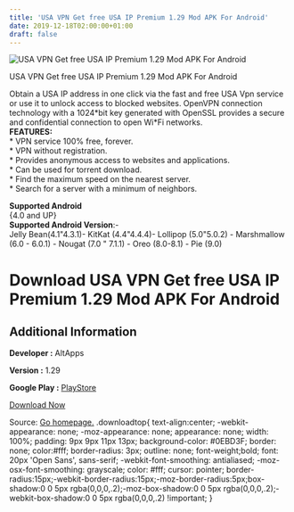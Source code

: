 ```yaml
---
title: 'USA VPN Get free USA IP Premium 1.29 Mod APK For Android'
date: 2019-12-18T02:00:00+01:00
draft: false
---
```


![USA VPN Get free USA IP Premium 1.29 Mod APK For Android](https://i1.wp.com/apkhome.net/wp-content/uploads/2019/12/USA-VPN-Get-free-USA-IP-Premium-1.29-Mod.png "USA VPN Get free USA IP Premium 1.29 Mod APK For Android")

  

USA VPN Get free USA IP Premium 1.29 Mod APK For Android

Obtain a USA IP address in one click via the fast and free USA Vpn service or use it to unlock access to blocked websites. OpenVPN connection technology with a 1024\*bit key generated with OpenSSL provides a secure and confidential connection to open Wi\*Fi networks.  
**FEATURES:**  
\* VPN service 100% free, forever.  
\* VPN without registration.  
\* Provides anonymous access to websites and applications.  
\* Can be used for torrent download.  
\* Find the maximum speed on the nearest server.  
\* Search for a server with a minimum of neighbors.

**Supported Android**  
{4.0 and UP}  
**Supported Android Version**:-  
Jelly Bean(4.1"4.3.1)- KitKat (4.4"4.4.4)- Lollipop (5.0"5.0.2) - Marshmallow (6.0 - 6.0.1) - Nougat (7.0 " 7.1.1) - Oreo (8.0-8.1) - Pie (9.0)

Download USA VPN Get free USA IP Premium 1.29 Mod APK For Android
=================================================================

Additional Information
----------------------

**Developer :** AltApps

**Version :** 1.29

**Google Play :** [PlayStore](https://play.google.com/store/apps/details?id=vpn.usa_tap2free&hl=en)

  

[Download Now](https://store4app.co/post/usa-vpn-get-free-usa-ip-premium-1-29-mod-apk-for-android_1576604384)

  
Source: [Go homepage.](https://store4app.co/post/usa-vpn-get-free-usa-ip-premium-1-29-mod-apk-for-android_1576604384) .downloadtop{ text-align:center; -webkit-appearance: none; -moz-appearance: none; appearance: none; width: 100%; padding: 9px 9px 11px 13px; background-color: #0EBD3F; border: none; color:#fff; border-radius: 3px; outline: none; font-weight;bold; font: 20px 'Open Sans', sans-serif; -webkit-font-smoothing: antialiased; -moz-osx-font-smoothing: grayscale; color: #fff; cursor: pointer; border-radius:15px;-webkit-border-radius:15px;-moz-border-radius:5px;box-shadow:0 0 5px rgba(0,0,0,.2);-moz-box-shadow:0 0 5px rgba(0,0,0,.2);-webkit-box-shadow:0 0 5px rgba(0,0,0,.2) !important; }